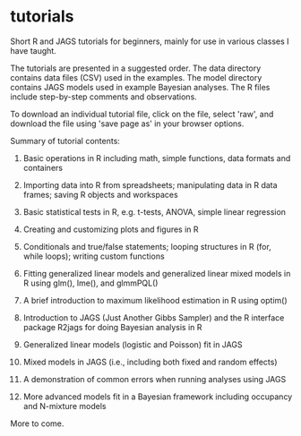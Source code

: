 tutorials
=========

Short R and JAGS tutorials for beginners, mainly for use in various classes I have taught.

The tutorials are presented in a suggested order. The data directory contains data files (CSV) used in the examples. The model directory contains JAGS models used in example Bayesian analyses. The R files
include step-by-step comments and observations.

To download an individual tutorial file, click on the file, select 'raw', and download the file using 'save page as' in your browser options.

Summary of tutorial contents:

1.  Basic operations in R including math, simple functions, data formats and containers

2.  Importing data into R from spreadsheets; manipulating data in R data frames; saving R objects
    and workspaces
  
3.  Basic statistical tests in R, e.g. t-tests, ANOVA, simple linear regression

4.  Creating and customizing plots and figures in R

5.  Conditionals and true/false statements; looping structures in R (for, while loops); 
    writing custom functions
    
6.  Fitting generalized linear models and generalized linear mixed models in R using
    glm(), lme(), and glmmPQL()

7.  A brief introduction to maximum likelihood estimation in R using optim()

8.  Introduction to JAGS (Just Another Gibbs Sampler) and the R interface package R2jags for doing Bayesian analysis in R
    
9.  Generalized linear models (logistic and Poisson) fit in JAGS

10. Mixed models in JAGS (i.e., including both fixed and random effects)

11. A demonstration of common errors when running analyses using JAGS

12. More advanced models fit in a Bayesian framework including occupancy and N-mixture models

More to come.
